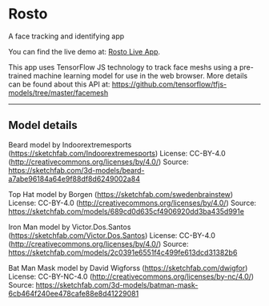 # Rosto
A face tracking and identifying app

You can find the live demo at: <a href="https://adslatham.github.io/Rosto/" target="_blank">Rosto Live App</a>.

This app uses TensorFlow JS technology to track face meshs using a pre-trained machine learning model for use in the web browser.
More details can be found about this API at:
https://github.com/tensorflow/tfjs-models/tree/master/facemesh

---

## Model details
Beard model by Indoorextremesports (https://sketchfab.com/Indoorextremesports)
License: CC-BY-4.0 (http://creativecommons.org/licenses/by/4.0/)
Source: https://sketchfab.com/3d-models/beard-a7abe96184a64e9f88df8d6249002a84

Top Hat model by Borgen (https://sketchfab.com/swedenbrainstew)
License: CC-BY-4.0 (http://creativecommons.org/licenses/by/4.0/)
Source: https://sketchfab.com/models/689cd0d635cf4906920dd3ba435d991e

Iron Man model by Victor.Dos.Santos (https://sketchfab.com/Victor.Dos.Santos)
License: CC-BY-4.0 (http://creativecommons.org/licenses/by/4.0/)
Source: https://sketchfab.com/models/2c0391e6551f4c499fe613dcd31382b6

Bat Man Mask model by David Wigforss (https://sketchfab.com/dwigfor)
License: CC-BY-NC-4.0 (http://creativecommons.org/licenses/by-nc/4.0/)
Source: https://sketchfab.com/3d-models/batman-mask-6cb464f240ee478cafe88e8d41229081